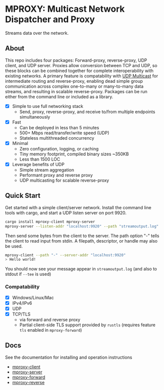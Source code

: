 # MPROXY: Multicast Network Dispatcher and Proxy

Streams data over the network. 


## About 
This repo includes four packages: Forward-proxy, reverse-proxy, UDP client, and UDP server. Proxies allow conversion between TCP and UDP, so these blocks can be combined together for complete interoperability with existing networks.
A primary feature is compatability with [UDP Multicast](https://en.wikipedia.org/wiki/Multicast) for intermediate routing and reverse-proxy, enabling dead simple group communication across complex one-to-many or many-to-many data streams, and resulting in scalable reverse-proxy.
Packages can be run either from the command line or included as a library.

- [X] Simple to use full networking stack
  - Send, proxy, reverse-proxy, and receive to/from multiple endpoints simultaneously
- [X] Fast
  - Can be deployed in less than 5 minutes
  - 500+ Mbps read/transfer/write speed (UDP)
  - Stateless multithreaded concurrency
- [X] Minimal 
  - Zero configuration, logging, or caching
  - Tiny memory footprint, compiled binary sizes ~350KB
  - Less than 1500 LOC
- [X] Leverage benefits of UDP
  - Simple stream aggregation
  - Performant proxy and reverse proxy
  - UDP multicasting for scalable reverse-proxy


## Quick Start
Get started with a simple client/server network. Install the command line tools with cargo, and start a UDP listen server on port 9920.
```bash
cargo install mproxy-client mproxy-server
mproxy-server --listen-addr "localhost:9920" --path "streamoutput.log" --tee
```
Then send some bytes from the client to the server. The path option "-" tells the client to read input from stdin. A filepath, descriptor, or handle may also be used.
```bash
mproxy-client --path "-" --server-addr "localhost:9920"
> Hello world!
```
You should now see your message appear in `streamoutput.log` (and also to stdout if `--tee` is used)


### Compatability

- [X] Windows/Linux/Mac
- [X] IPv4/IPv6
- [X] UDP
- [X] TCP/TLS 
  - via forward and reverse proxy 
  - Partial client-side TLS support provided by `rustls` (requires feature `tls` enabled in `mproxy-forward`)



## Docs
See the documentation for installing and operation instructions
 - [mproxy-client](https://docs.rs/mproxy-client/)
 - [mproxy-server](https://docs.rs/mproxy-server/)
 - [mproxy-forward](https://docs.rs/mproxy-forward/)
 - [mproxy-reverse](https://docs.rs/mproxy-reverse/)

